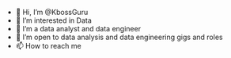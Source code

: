 - 👋 Hi, I’m @KbossGuru
- 👀 I’m interested in Data 
- 🌱 I’m a data analyst and data engineer
- 💞️ I’m open to data analysis and data engineering gigs and roles
- 📫 How to reach me

<!---
KbossGuru/KbossGuru is a ✨ special ✨ repository because its `README.md` (this file) appears on your GitHub profile.
You can click the Preview link to take a look at your changes.
--->
